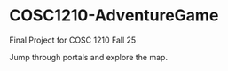 # COSC1210-AdventureGame

Final Project for COSC 1210 Fall 25

Jump through portals and explore the map.
